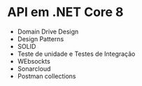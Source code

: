 # API em .NET Core 8 
- Domain Drive Design
- Design Patterns
- SOLID
- Teste de unidade e Testes de Integração
- WEbsockts
- Sonarcloud
- Postman collections